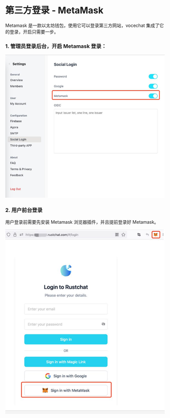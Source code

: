 # 第三方登录 - MetaMask

Metamask 是一款以太坊钱包，使用它可以登录第三方网站，vocechat 集成了它的登录，开启只需要一步。

### 1. 管理员登录后台，开启 Metamask 登录：

![](image/metamask-enable-1.jpg)

### 2. 用户前台登录

用户登录前需要先安装 Metamask 浏览器插件，并且提前登录好 Metamask。

![img.jpg](image/metamask-enable-2.jpg)

